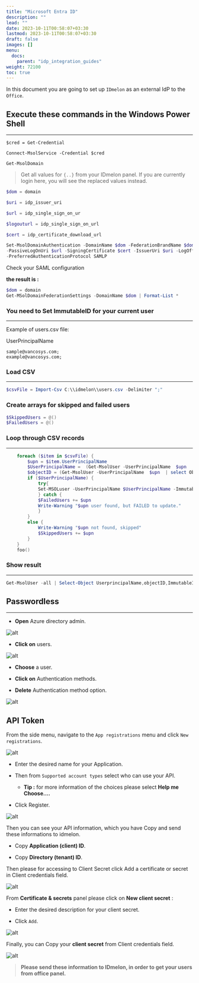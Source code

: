 ```yaml
---
title: "Microsoft Entra ID"
description: ""
lead: ""
date: 2023-10-11T00:58:07+03:30
lastmod: 2023-10-11T00:58:07+03:30
draft: false
images: []
menu:
  docs:
    parent: "idp_integration_guides"
weight: 72100
toc: true
---
```


In this document you are going to set up `IDmelon` as an external IdP to the `Office`.

## Execute these commands in the Windows Power Shell

---

`$cred = Get-Credential`

`Connect-MsolService -Credential $cred`

`Get-MsolDomain`

> Get all values for `{..}` from your IDmelon panel.
> If you are currently login here, you will see the replaced values instead.

```powershell
$dom = domain

$uri = idp_issuer_uri

$url = idp_single_sign_on_ur

$logouturl = idp_single_sign_on_url

$cert = idp_certificate_download_url
```

```powershell
Set-MsolDomainAuthentication -DomainName $dom -FederationBrandName $dom -Authentication Federated
-PassiveLogOnUri $url -SigningCertificate $cert -IssuerUri $uri -LogOffUri $logouturl
-PreferredAuthenticationProtocol SAMLP
```

Check your SAML configuration

**the result is :**

```powershell
$dom = domain
Get-MSolDomainFederationSettings -DomainName $dom | Format-List *
```

### You need to Set ImmutableID for your current user

---

Example of users.csv file:

UserPrincipalName

```csv
sample@vancosys.com;
example@vancosys.com;
```

### Load CSV

---

```powershell
$csvFile = Import-Csv C:\\idmelon\\users.csv -Delimiter ";"
```

### Create arrays for skipped and failed users

```powershell
$SkippedUsers = @()
$FailedUsers = @()
```

### Loop through CSV records

---

```powershell
    foreach ($item in $csvFile) {
        $upn = $item.UserPrincipalName
        $UserPrincipalName =  (Get-MsolUser -UserPrincipalName  $upn  | select UserPrincipalName).UserPrincipalName
        $objectID = (Get-MsolUser -UserPrincipalName  $upn  | select ObjectId).ObjectId.Guid
        if ($UserPrincipalName) {
            try{
            Set-MSOLuser -UserPrincipalName $UserPrincipalName -ImmutableID $objectID
            } catch {
            $FailedUsers += $upn
            Write-Warning "$upn user found, but FAILED to update."
            }
        }
        else {
            Write-Warning "$upn not found, skipped"
            $SkippedUsers += $upn
        }
    }
    foo()
```

### Show result

---

```powershell
Get-MsolUser -all | Select-Object UserprincipalName,objectID,ImmutableID
```

## Passwordless

---

- **Open** Azure directory admin.

![alt](/images/vendor/sso/office_passless.png)

- **Click on** users.

![alt](/images/vendor/sso/office_passless1.png)

- **Choose** a user.

- **Click on** Authentication methods.

- **Delete** Authentication method option.

![alt](/images/vendor/sso/office_passless2.png)

## API Token

From the side menu, navigate to the `App registrations` menu and click `New registrations`.

![alt](/images/vendor/sso/office_token_01.png)

- Enter the desired name for your Application.

- Then from `Supported account types` select who can use your API.

  - **Tip :** for more information of the choices please select **Help me Choose....**

- Click Register.

![alt](/images/vendor/sso/office_token_02.png)

Then you can see your API information, which you have Copy and send these informations to idmelon.

- Copy **Application (client) ID**.

- Copy **Directory (tenant) ID**.

Then please for accessing to Client Secret click Add a certificate or secret in Client credentials field.

![alt](/images/vendor/sso/office_token_03.png)

From **Certificate & secrets** panel please click on **New client secret** :

- Enter the desired description for your client secret.

- Click `Add`.

![alt](/images/vendor/sso/office_token_04.png)

Finally, you can Copy your **client secret** from Client credentials field.

![alt](/images/vendor/sso/office_token_05.png)

> **Please send these information to IDmelon, in order to get your users from office panel.**
